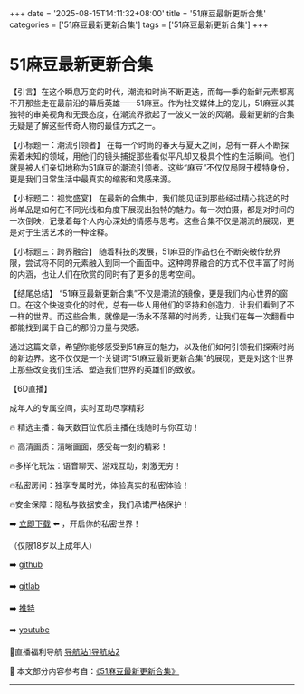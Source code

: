 +++
date = '2025-08-15T14:11:32+08:00'
title = '51麻豆最新更新合集'
categories = ['51麻豆最新更新合集']
tags = ['51麻豆最新更新合集']
+++

# 51麻豆最新更新合集

【引言】在这个瞬息万变的时代，潮流和时尚不断更迭，而每一季的新鲜元素都离不开那些走在最前沿的幕后英雄——51麻豆。作为社交媒体上的宠儿，51麻豆以其独特的审美视角和无畏态度，在潮流界掀起了一波又一波的风潮。最新更新的合集无疑是了解这些传奇人物的最佳方式之一。

【小标题一：潮流引领者】
在每一个时尚的春天与夏天之间，总有一群人不断探索着未知的领域，用他们的镜头捕捉那些看似平凡却又极具个性的生活瞬间。他们就是被人们亲切地称为51麻豆的潮流引领者。这些“麻豆”不仅仅局限于模特身份，更是我们日常生活中最真实的缩影和灵感来源。

【小标题二：视觉盛宴】
在最新的合集中，我们能见证到那些经过精心挑选的时尚单品是如何在不同光线和角度下展现出独特的魅力。每一次拍摄，都是对时间的一次倒映，记录着每个人内心深处的情感与思考。这些合集不仅是潮流的展现，更是对于生活艺术的一种诠释。

【小标题三：跨界融合】
随着科技的发展，51麻豆的作品也在不断突破传统界限，尝试将不同的元素融入到同一个画面中。这种跨界融合的方式不仅丰富了时尚的内涵，也让人们在欣赏的同时有了更多的思考空间。

【结尾总结】
“51麻豆最新更新合集”不仅是潮流的镜像，更是我们内心世界的窗口。在这个快速变化的时代，总有一些人用他们的坚持和创造力，让我们看到了不一样的世界。而这些合集，就像是一场永不落幕的时尚秀，让我们在每一次翻看中都能找到属于自己的那份力量与灵感。

通过这篇文章，希望你能够感受到51麻豆的魅力，以及他们如何引领我们探索时尚的新边界。这不仅仅是一个关键词“51麻豆最新更新合集”的展现，更是对这个世界上那些改变我们生活、塑造我们世界的英雄们的致敬。

【6D直播】

 成年人的专属空间，实时互动尽享精彩

🔥 精选主播：每天数百位优质主播在线随时与你互动！

🔥 高清画质：清晰画面，感受每一刻的精彩！

🔥多样化玩法：语音聊天、游戏互动，刺激无穷！

🔥私密房间：独享专属时光，体验真实的私密体验！

🔥安全保障：隐私与数据安全，我们承诺严格保护！

➡️ [立即下载](https://down123.s3.ap-east-1.amazonaws.com/down/down.html?channelCode=blog) ⬅️ ，开启你的私密世界！

 （仅限18岁以上成年人）

➡️ [github](https://aldult-live.github.io/)

➡️ [gitlab](https://seo-09598d.gitlab.io/)

➡️ [推特](https://x.com/wegame33)

➡️ [youtube](https://www.youtube.com/@6Dlive)

🔞直播福利导航   [导航站1](https://webstack-86085a.gitlab.io/)[导航站2](https://onlygit123-2.github.io/)

📘 本文部分内容参考自：[《51麻豆最新更新合集》](https://webstack-hugo-4.pages.dev/)

---
